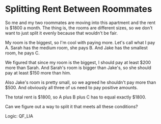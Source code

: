 # Splitting Rent Between Roommates

So me and my two roommates are moving into this apartment and the rent is $1800 a month. The thing is, the rooms are different sizes, so we don't want to just split it evenly because that wouldn't be fair.

My room is the biggest, so I'm cool with paying more. Let's call what I pay A. Sarah has the medium room, she pays B. And Jake has the smallest room, he pays C.

We figured that since my room is the biggest, I should pay at least $200 more than Sarah. And Sarah's room is bigger than Jake's, so she should pay at least $150 more than him.

Also Jake's room is pretty small, so we agreed he shouldn't pay more than $500. And obviously all three of us need to pay positive amounts.

The total rent is $1800, so A plus B plus C has to equal exactly $1800.

Can we figure out a way to split it that meets all these conditions?

Logic: QF_LIA
